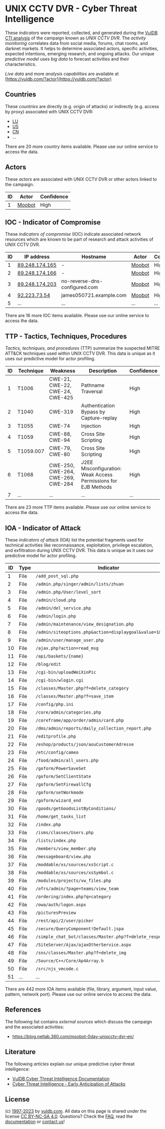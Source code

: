 # UNIX CCTV DVR - Cyber Threat Intelligence

These _indicators_ were reported, collected, and generated during the [VulDB CTI analysis](https://vuldb.com/?kb.cti) of the campaign known as _UNIX CCTV DVR_. The _activity monitoring_ correlates data from social media, forums, chat rooms, and darknet markets. It helps to determine associated actors, specific activities, expected intentions, emerging research, and ongoing attacks. Our unique _predictive model_ uses _big data_ to forecast activities and their characteristics.

_Live data_ and more _analysis capabilities_ are available at [https://vuldb.com/?actor](https://vuldb.com/?actor)

## Countries

These _countries_ are directly (e.g. origin of attacks) or indirectly (e.g. access by proxy) associated with UNIX CCTV DVR:

* [LU](https://vuldb.com/?country.lu)
* [US](https://vuldb.com/?country.us)
* [CN](https://vuldb.com/?country.cn)
* ...

There are 20 more country items available. Please use our online service to access the data.

## Actors

These _actors_ are associated with UNIX CCTV DVR or other actors linked to the campaign.

ID | Actor | Confidence
-- | ----- | ----------
1 | [Moobot](https://vuldb.com/?actor.moobot) | High

## IOC - Indicator of Compromise

These _indicators of compromise_ (IOC) indicate associated network resources which are known to be part of research and attack activities of UNIX CCTV DVR.

ID | IP address | Hostname | Actor | Confidence
-- | ---------- | -------- | ----- | ----------
1 | [89.248.174.165](https://vuldb.com/?ip.89.248.174.165) | - | [Moobot](https://vuldb.com/?actor.moobot) | High
2 | [89.248.174.166](https://vuldb.com/?ip.89.248.174.166) | - | [Moobot](https://vuldb.com/?actor.moobot) | High
3 | [89.248.174.203](https://vuldb.com/?ip.89.248.174.203) | no-reverse-dns-configured.com | [Moobot](https://vuldb.com/?actor.moobot) | High
4 | [92.223.73.54](https://vuldb.com/?ip.92.223.73.54) | james050721.example.com | [Moobot](https://vuldb.com/?actor.moobot) | High
5 | ... | ... | ... | ...

There are 16 more IOC items available. Please use our online service to access the data.

## TTP - Tactics, Techniques, Procedures

_Tactics, techniques, and procedures_ (TTP) summarize the suspected MITRE ATT&CK techniques used within UNIX CCTV DVR. This data is unique as it uses our predictive model for actor profiling.

ID | Technique | Weakness | Description | Confidence
-- | --------- | -------- | ----------- | ----------
1 | T1006 | CWE-21, CWE-22, CWE-24, CWE-425 | Pathname Traversal | High
2 | T1040 | CWE-319 | Authentication Bypass by Capture-replay | High
3 | T1055 | CWE-74 | Injection | High
4 | T1059 | CWE-88, CWE-94 | Cross Site Scripting | High
5 | T1059.007 | CWE-79, CWE-80 | Cross Site Scripting | High
6 | T1068 | CWE-250, CWE-264, CWE-269, CWE-284 | J2EE Misconfiguration: Weak Access Permissions for EJB Methods | High
7 | ... | ... | ... | ...

There are 23 more TTP items available. Please use our online service to access the data.

## IOA - Indicator of Attack

These _indicators of attack_ (IOA) list the potential fragments used for technical activities like reconnaissance, exploitation, privilege escalation, and exfiltration during UNIX CCTV DVR. This data is unique as it uses our predictive model for actor profiling.

ID | Type | Indicator | Confidence
-- | ---- | --------- | ----------
1 | File | `/add_post_sql.php` | High
2 | File | `/admin.php/singer/admin/lists/zhuan` | High
3 | File | `/admin.php/User/level_sort` | High
4 | File | `/admin/cloud.php` | High
5 | File | `/admin/del_service.php` | High
6 | File | `/admin/login.php` | High
7 | File | `/admin/maintenance/view_designation.php` | High
8 | File | `/admin/siteoptions.php&action=displaygoal&value=1&roleid=1` | High
9 | File | `/admin/user/manage_user.php` | High
10 | File | `/ajax.php?action=read_msg` | High
11 | File | `/api/baskets/{name}` | High
12 | File | `/blog/edit` | Medium
13 | File | `/cgi-bin/uploadWeiXinPic` | High
14 | File | `/cgi-bin/wlogin.cgi` | High
15 | File | `/classes/Master.php?f=delete_category` | High
16 | File | `/classes/Master.php?f=save_item` | High
17 | File | `/config/php.ini` | High
18 | File | `/core/admin/categories.php` | High
19 | File | `/coreframe/app/order/admin/card.php` | High
20 | File | `/dms/admin/reports/daily_collection_report.php` | High
21 | File | `/editprofile.php` | High
22 | File | `/eshop/products/json/aouCustomerAdresse` | High
23 | File | `/etc/config/cameo` | High
24 | File | `/food/admin/all_users.php` | High
25 | File | `/goform/PowerSaveSet` | High
26 | File | `/goform/SetClientState` | High
27 | File | `/goform/SetFirewallCfg` | High
28 | File | `/goform/setWorkmode` | High
29 | File | `/goform/wizard_end` | High
30 | File | `/goods/getGoodsListByConditions/` | High
31 | File | `/home/get_tasks_list` | High
32 | File | `/index.php` | Medium
33 | File | `/isms/classes/Users.php` | High
34 | File | `/lists/index.php` | High
35 | File | `/members/view_member.php` | High
36 | File | `/messageboard/view.php` | High
37 | File | `/moddable/xs/sources/xsScript.c` | High
38 | File | `/moddable/xs/sources/xsSymbol.c` | High
39 | File | `/modules/projects/vw_files.php` | High
40 | File | `/ofrs/admin/?page=teams/view_team` | High
41 | File | `/ordering/index.php?q=category` | High
42 | File | `/owa/auth/logon.aspx` | High
43 | File | `/picturesPreview` | High
44 | File | `/rest/api/2/user/picker` | High
45 | File | `/secure/QueryComponent!Default.jspa` | High
46 | File | `/simple_chat_bot/classes/Master.php?f=delete_response` | High
47 | File | `/SiteServer/Ajax/ajaxOtherService.aspx` | High
48 | File | `/sns/classes/Master.php?f=delete_img` | High
49 | File | `/Source/C++/Core/Ap4Array.h` | High
50 | File | `/src/njs_vmcode.c` | High
51 | ... | ... | ...

There are 442 more IOA items available (file, library, argument, input value, pattern, network port). Please use our online service to access the data.

## References

The following list contains _external sources_ which discuss the campaign and the associated activities:

* https://blog.netlab.360.com/moobot-0day-unixcctv-dvr-en/

## Literature

The following _articles_ explain our unique predictive cyber threat intelligence:

* [VulDB Cyber Threat Intelligence Documentation](https://vuldb.com/?kb.cti)
* [Cyber Threat Intelligence - Early Anticipation of Attacks](https://www.scip.ch/en/?labs.20201022)

## License

(c) [1997-2023](https://vuldb.com/?kb.changelog) by [vuldb.com](https://vuldb.com/?kb.about). All data on this page is shared under the license [CC BY-NC-SA 4.0](https://creativecommons.org/licenses/by-nc-sa/4.0/). Questions? Check the [FAQ](https://vuldb.com/?kb.faq), read the [documentation](https://vuldb.com/?kb) or [contact us](https://vuldb.com/?contact)!
